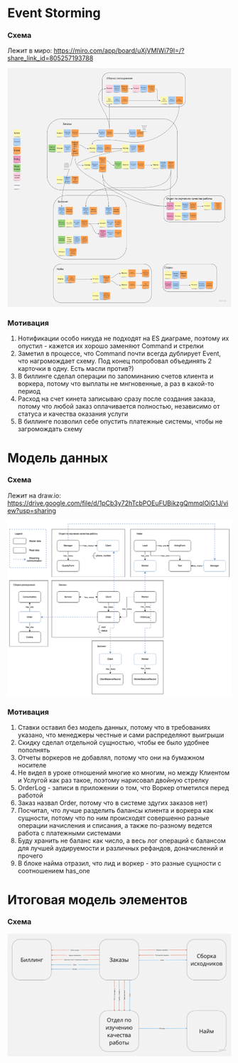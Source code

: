 # Event Storming #

### Схема ###
Лежит в миро: https://miro.com/app/board/uXjVMIWi79I=/?share_link_id=805257193788

![Event Storming](Event%20Storming.jpeg)


### Мотивация ###
1. Нотификации особо никуда не подходят на ES диаграме, поэтому их опустил - кажется их хорошо заменяют Command и стрелки
2. Заметил в процессе, что Command почти всегда дублирует Event, что нагромождает схему. Под конец попробовал объединять 2 карточки в одну. Есть масли против?)
3. В биллинге сделал операции по запоминанию счетов клиента и воркера, потому что выплаты не мнгновенные, а раз в какой-то период
4. Расход на счет кинета записываю сразу после создания заказа, потому что любой заказ оплачивается полностью, независимо от статуса и качества оказания услуги
5. В биллинге позволил себе опустить платежные системы, чтобы не загромождать схему


# Модель данных #

### Схема ###
Лежит на draw.io: https://drive.google.com/file/d/1pCb3y72hTcbPOEuFUBikzgQmmqlOiG1J/view?usp=sharing

![Data Model](Data%20Model.png)


### Мотивация ###
1. Ставки оставил без модель данных, потому что в требованиях указано, что менеджеры честные и сами распределяют выигрыши
2. Скидку сделал отдельной сущностью, чтобы ее было удобнее пополнять
3. Отчеты воркеров не добавлял, потому что они на бумажном носителе
4. Не видел в уроке отношений многие ко многим, но между Клиентом и Услугой как раз такое, поэтому нарисовал двойную стрелку
5. OrderLog - записи в приложении о том, что Воркер отметился перед работой
6. Заказ назвал Order, потому что в системе здугих заказов нет)
7. Посчитал, что лучше разделить балансы клиента и воркера как сущности, потому что по ним происходят совершенно разные операции начисления и списания, а также по-разному ведется работа с платежными системами
8. Буду хранить не баланс как число, а весь лог операций с балансом для лучшей аудируемости и различных рефандов, доначислений и прочего
9. В блоке найма отразил, что лид и воркер - это разные сущности с соотношением has_one


# Итоговая модель элементов #

### Схема ###
![Final Elements Model](Final%20Elements%20Model.jpeg)
